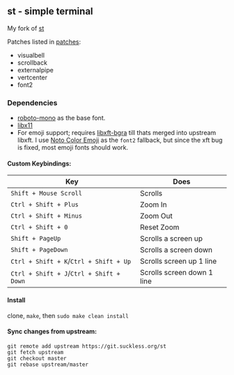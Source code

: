 ## st - simple terminal

My fork of [st](https://st.suckless.org/)

Patches listed in [patches](./patches):

* visualbell
* scrollback
* externalpipe
* vertcenter
* font2

### Dependencies

* [roboto-mono](https://www.archlinux.org/packages/community/any/ttf-roboto-mono/) as the base font.
* [libx11](https://www.archlinux.org/packages/extra/x86_64/libx11/)
* For emoji support; requires [libxft-bgra](https://aur.archlinux.org/packages/libxft-bgra/) till thats merged into upstream libxft. I use [Noto Color Emoji](https://www.archlinux.org/packages/extra/any/noto-fonts-emoji/) as the `font2` fallback, but since the xft bug is fixed, most emoji fonts should work.

#### Custom Keybindings:

Key | Does
--- | ---
`Shift + Mouse Scroll` | Scrolls
`Ctrl + Shift + Plus` | Zoom In
`Ctrl + Shift + Minus` | Zoom Out
`Ctrl + Shift + 0` | Reset Zoom
`Shift + PageUp` | Scrolls a screen up
`Shift + PageDown` | Scrolls a screen down
`Ctrl + Shift + K`/`Ctrl + Shift + Up` | Scrolls screen up 1 line
`Ctrl + Shift + J`/`Ctrl + Shift + Down` | Scrolls screen down 1 line


#### Install

clone, `make`, then `sudo make clean install`

#### Sync changes from upstream:

```
git remote add upstream https://git.suckless.org/st
git fetch upstream
git checkout master
git rebase upstream/master
```
